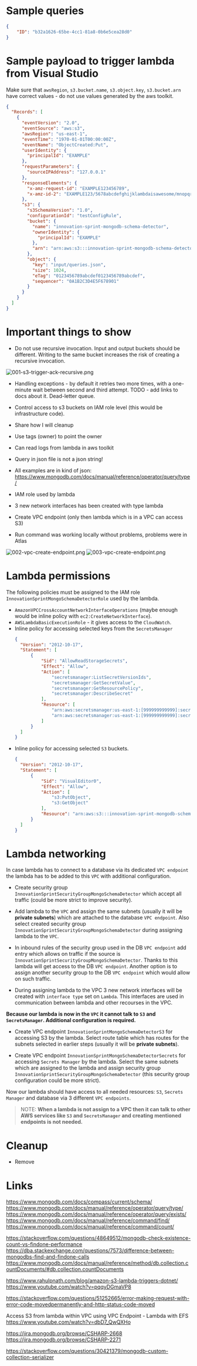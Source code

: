 # Sample queries

```json
{
    "ID": "b32a1626-65be-4cc1-81a8-0b6e5cea28d0"
}
```

# Sample payload to trigger lambda from Visual Studio

Make sure that `awsRegion`, `s3.bucket.name`, `s3.object.key`, `s3.bucket.arn` have correct values - do not use values generated by the aws toolkit.

```json
{
  "Records": [
    {
      "eventVersion": "2.0",
      "eventSource": "aws:s3",
      "awsRegion": "us-east-1",
      "eventTime": "1970-01-01T00:00:00Z",
      "eventName": "ObjectCreated:Put",
      "userIdentity": {
        "principalId": "EXAMPLE"
      },
      "requestParameters": {
        "sourceIPAddress": "127.0.0.1"
      },
      "responseElements": {
        "x-amz-request-id": "EXAMPLE123456789",
        "x-amz-id-2": "EXAMPLE123/5678abcdefghijklambdaisawesome/mnopqrstuvwxyzABCDEFGH"
      },
      "s3": {
        "s3SchemaVersion": "1.0",
        "configurationId": "testConfigRule",
        "bucket": {
          "name": "innovation-sprint-mongodb-schema-detector",
          "ownerIdentity": {
            "principalId": "EXAMPLE"
          },
          "arn": "arn:aws:s3:::innovation-sprint-mongodb-schema-detector"
        },
        "object": {
          "key": "input/queries.json",
          "size": 1024,
          "eTag": "0123456789abcdef0123456789abcdef",
          "sequencer": "0A1B2C3D4E5F678901"
        }
      }
    }
  ]
}
```

# Important things to show

* Do not use recursive invocation. Input and output buckets should be different. Writing to the same bucket increases the risk of creating a recursive invocation.

![001-s3-trigger-ack-recursive.png](./images/001-s3-trigger-ack-recursive.png)

* Handling exceptions - by default it retries two more times, with a one-minute wait between second and third attempt.
  TODO - add links to docs about it. Dead-letter queue.

* Control access to s3 buckets on IAM role level (this would be infrastructure code).

* Share how I will cleanup

* Use tags (owner) to point the owner

* Can read logs from lambda in aws toolkit

* Query in json file is not a json string!

* All examples are in kind of json: https://www.mongodb.com/docs/manual/reference/operator/query/type/

* IAM role used by lambda

* 3 new network interfaces has been created with type lambda

* Create VPC endpoint (only then lambda which is in a VPC can access S3)

* Run command was working locally without problems, problems were in Atlas

![002-vpc-create-endpoint.png](./images/002-vpc-create-endpoint.png)
![003-vpc-create-endpoint.png](./images/003-vpc-create-endpoint.png)

# Lambda permissions

The following policies must be assigned to the IAM role `InnovationSprintMongoSchemaDetectorRole` used by the lambda.

* `AmazonVPCCrossAccountNetworkInterfaceOperations` (maybe enough would be inline policy with `ec2:CreateNetworkInterface`).
* `AWSLambdaBasicExecutionRole` - it gives access to the `CloudWatch`.
* Inline policy for accessing selected keys from the `SecretsManager`
  ```json
  {
    "Version": "2012-10-17",
    "Statement": [
        {
            "Sid": "AllowReadStorageSecrets",
            "Effect": "Allow",
            "Action": [
                "secretsmanager:ListSecretVersionIds",
                "secretsmanager:GetSecretValue",
                "secretsmanager:GetResourcePolicy",
                "secretsmanager:DescribeSecret"
            ],
            "Resource": [
                "arn:aws:secretsmanager:us-east-1:[999999999999]:secret:/test_platform/storage/username-[11111]",
                "arn:aws:secretsmanager:us-east-1:[999999999999]:secret:/test_platform/storage/password-[222222]"
            ]
        }
    ]
  }
  ```
* Inline policy for accessing selected `S3` buckets.
  ```json
  {
    "Version": "2012-10-17",
    "Statement": [
        {
            "Sid": "VisualEditor0",
            "Effect": "Allow",
            "Action": [
                "s3:PutObject",
                "s3:GetObject"
            ],
            "Resource": "arn:aws:s3:::innovation-sprint-mongodb-schema-detector/*"
        }
    ]
  }
  ```

# Lambda networking

In case lambda has to connect to a database via its dedicated `VPC endpoint` the lambda has to be added to this `VPC` with additional configuration.

* Create security group `InnovationSprintSecurityGroupMongoSchemaDetector` which accept all traffic (could be more strict to improve security).

* Add lambda to the `VPC` and assign the same subnets (usually it will be **private subnets**) which are attached to the database `VPC endpoint`. Also select created security group `InnovationSprintSecurityGroupMongoSchemaDetector` during assigning lambda to the `VPC`.

* In inbound rules of the security group used in the DB `VPC endpoint` add entry which allows on traffic if the source is `InnovationSprintSecurityGroupMongoSchemaDetector`. Thanks to this lambda will get access to the DB `VPC endpoint`. Another option is to assign another security group to the DB `VPC endpoint` which would allow on such traffic.

* During assigning lambda to the VPC 3 new network interfaces will be created with `interface type` set on `Lambda`. This interfaces are used in communication between lambda and other recourses in the VPC.

**Because our lambda is now in the `VPC` it cannot talk to `S3` and `SecretsManager`. Additional configuration is required.**

* Create VPC endpoint `InnovationSprintMongoSchemaDetectorS3` for accessing S3 by the lambda. Select route table which has routes for the subnets selected in earlier steps (usually it will be **private subnets**).

* Create VPC endpoint `InnovationSprintMongoSchemaDetectorSecrets` for accessing `Secrets Manager` by the lambda. Select the same subnets which are assigned to the lambda and assign security group `InnovationSprintSecurityGroupMongoSchemaDetector` (this security group configuration could be more strict).

Now our lambda should have access to all needed resources: `S3`, `Secrets Manager` and database via 3 different `VPC endpoints`.

>NOTE: **When a lambda is not assign to a VPC then it can talk to other AWS services like `S3` and `SecretsManager` and creating mentioned endpoints is not needed.**


# Cleanup

* Remove 

# Links

https://www.mongodb.com/docs/compass/current/schema/
https://www.mongodb.com/docs/manual/reference/operator/query/type/
https://www.mongodb.com/docs/manual/reference/operator/query/exists/
https://www.mongodb.com/docs/manual/reference/command/find/
https://www.mongodb.com/docs/manual/reference/command/count/

https://stackoverflow.com/questions/48649512/mongodb-check-existence-count-vs-findone-performance
https://dba.stackexchange.com/questions/7573/difference-between-mongodbs-find-and-findone-calls
https://www.mongodb.com/docs/manual/reference/method/db.collection.countDocuments/#db.collection.countDocuments


https://www.rahulpnath.com/blog/amazon-s3-lambda-triggers-dotnet/
https://www.youtube.com/watch?v=pqqyDGmaVP8

https://stackoverflow.com/questions/51252665/error-making-request-with-error-code-movedpermanently-and-http-status-code-moved

Access S3 from lambda within VPC using VPC Endpoint - Lambda with EFS
https://www.youtube.com/watch?v=dbD7_QwQXHo

https://jira.mongodb.org/browse/CSHARP-2668
https://jira.mongodb.org/browse/CSHARP-2271


https://stackoverflow.com/questions/30421379/mongodb-custom-collection-serializer
